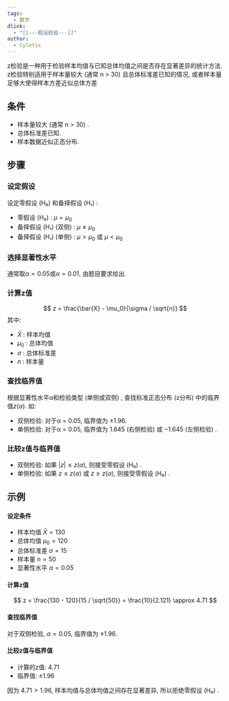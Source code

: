```yaml
---
tags:
  - 数学
dlink:
  - "[[---假设检验---]]"
author:
  - Cyletix
---
```

z检验是一种用于检验样本均值与已知总体均值之间是否存在显著差异的统计方法. z检验特别适用于样本量较大 (通常 n > 30) 且总体标准差已知的情况, 或者样本量足够大使得样本方差近似总体方差
## 条件
- 样本量较大 (通常 n > 30) . 
- 总体标准差已知. 
- 样本数据近似正态分布. 
## 步骤
### 设定假设
设定零假设 (H₀) 和备择假设 (H₁) : 
- 零假设 (H₀) :  $\mu = \mu_0$
- 备择假设 (H₁)  (双侧) :  $\mu \neq \mu_0$
- 备择假设 (H₁)  (单侧) :  $\mu > \mu_0$ 或 $\mu < \mu_0$
### 选择显著性水平
通常取$\alpha=0.05$或$\alpha=0.01$, 由题目要求给出. 
### 计算z值
$$ z = \frac{\bar{X} - \mu_0}{\sigma / \sqrt{n}} $$
其中: 
- $\bar{X}$ : 样本均值
- $\mu_0$ : 总体均值
- $\sigma$ : 总体标准差
- $n$ : 样本量
### 查找临界值
根据显著性水平$\alpha$和检验类型 (单侧或双侧) , 查找标准正态分布 (z分布) 中的临界值$z(\alpha)$. 如: 
- 双侧检验: 对于α = 0.05, 临界值为 $\pm 1.96$. 
- 单侧检验: 对于α = 0.05, 临界值为 $1.645$ (右侧检验) 或 $-1.645$ (左侧检验) . 
### 比较z值与临界值
- 双侧检验: 如果 $|z| \leq z(\alpha)$, 则接受零假设 (H₀) . 
- 单侧检验: 如果 $z \leq z(\alpha)$ 或 $z \geq z(\alpha)$, 则接受零假设 (H₀) . 

## 示例
#### 设定条件
- 样本均值 $\bar{X} = 130$
- 总体均值 $\mu_0 = 120$
- 总体标准差 $\sigma = 15$
- 样本量 $n = 50$
- 显著性水平 $\alpha = 0.05$
#### 计算z值
$$ z = \frac{130 - 120}{15 / \sqrt{50}} = \frac{10}{2.121} \approx 4.71 $$
#### 查找临界值
对于双侧检验, $\alpha = 0.05$, 临界值为 $\pm 1.96$. 
#### 比较z值与临界值
- 计算的z值: 4.71
- 临界值: $\pm 1.96$

因为 $4.71 > 1.96$, 样本均值与总体均值之间存在显著差异, 所以拒绝零假设 (H₀) . 
